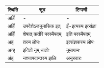 | स्थिति | सूत्र | टिप्पणी |
| ----- | ------- | ------ |
| अहिँ | - | - |
| अहिँ | उपदेशेऽजनुनासिक इत् | इँ-इत्यस्य इत्संज्ञा |
| अहिँ | शेषात् कर्तरि परस्मैपदम् | इति परस्मैपदम् |
| अह् | तस्य लोपः | इत्संज्ञकस्य लोपः |
| अन्ह् | इदितो नुम् धातोः | नुमागामः |
| अंह् | नश्चापदान्तस्य झलि | अनुस्वारः |
